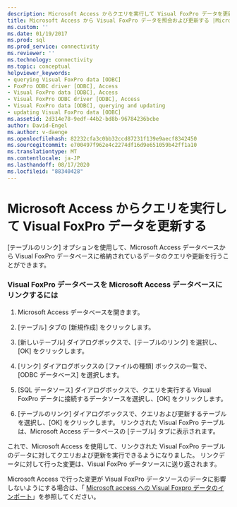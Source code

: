 ```yaml
---
description: Microsoft Access からクエリを実行して Visual FoxPro データを更新する
title: Microsoft Access から Visual FoxPro データを照会および更新する |Microsoft Docs
ms.custom: ''
ms.date: 01/19/2017
ms.prod: sql
ms.prod_service: connectivity
ms.reviewer: ''
ms.technology: connectivity
ms.topic: conceptual
helpviewer_keywords:
- querying Visual FoxPro data [ODBC]
- FoxPro ODBC driver [ODBC], Access
- Visual FoxPro data [ODBC], Access
- Visual FoxPro ODBC driver [ODBC], Access
- Visual FoxPro data [ODBC], querying and updating
- updating Visual FoxPro data [ODBC]
ms.assetid: 2d314e78-9edf-44b2-bd8b-96784236bcbe
author: David-Engel
ms.author: v-daenge
ms.openlocfilehash: 82232cfa3c0bb32ccd87231f139e9aecf8342450
ms.sourcegitcommit: e700497f962e4c2274df16d9e651059b42ff1a10
ms.translationtype: MT
ms.contentlocale: ja-JP
ms.lasthandoff: 08/17/2020
ms.locfileid: "88340428"
---
```

# <a name="querying-and-updating-visual-foxpro-data-from-microsoft-access"></a>Microsoft Access からクエリを実行して Visual FoxPro データを更新する
[テーブルのリンク] オプションを使用して、Microsoft Access データベースから Visual FoxPro データベースに格納されているデータのクエリや更新を行うことができます。  
  
### <a name="to-link-a-visual-foxpro-database-to-a-microsoft-access-database"></a>Visual FoxPro データベースを Microsoft Access データベースにリンクするには  
  
1.  Microsoft Access データベースを開きます。  
  
2.  [テーブル] タブの [新規作成] をクリックします。  
  
3.  [新しいテーブル] ダイアログボックスで、[テーブルのリンク] を選択し、[OK] をクリックします。  
  
4.  [リンク] ダイアログボックスの [ファイルの種類] ボックスの一覧で、[ODBC データベース] を選択します。  
  
5.  [SQL データソース] ダイアログボックスで、クエリを実行する Visual FoxPro データに接続するデータソースを選択し、[OK] をクリックします。  
  
6.  [テーブルのリンク] ダイアログボックスで、クエリおよび更新するテーブルを選択し、[OK] をクリックします。 リンクされた Visual FoxPro テーブルは、Microsoft Access データベースの [テーブル] タブに表示されます。  
  
 これで、Microsoft Access を使用して、リンクされた Visual FoxPro テーブルのデータに対してクエリおよび更新を実行できるようになりました。 リンクデータに対して行った変更は、Visual FoxPro データソースに送り返されます。  
  
 Microsoft Access で行った変更が Visual FoxPro データソースのデータに影響しないようにする場合は、「 [Microsoft access への Visual Foxpro データのインポート](../../odbc/microsoft/importing-visual-foxpro-data-into-microsoft-access.md)」を参照してください。
